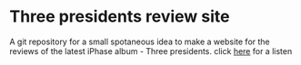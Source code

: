 # Three presidents review site #
A git repository for a small spotaneous idea to make a website for the reviews of the latest iPhase album - Three presidents. click [here](http://superiphase3ds.bandcamp.com) for a listen
